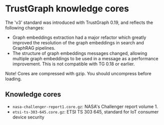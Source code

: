 
# TrustGraph knowledge cores

The 'v3' standard was introduced with TrustGraph 0.19, and reflects the
following changes:

- Graph embeddings extraction had a major refactor which greatly improved
  the resolution of the graph embeddings in search and GraphRAG pipelines.
- The structure of graph embeddings messages changed, allowing multiple
  graph embeddings to be used in a message as a performance improvement.
  This is not compatible with TG 0.18 or earlier.
  
Note!  Cores are compressed with gzip.  You should uncompress before
loading.
  
## Knowledge cores

- `nasa-challenger-report1.core.gz`: NASA's Challenger report volume 1.
- `etsi-ts-303-645.core.gz`: ETSI TS 303 645, standard for IoT consumer
  device security


